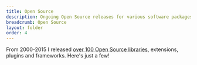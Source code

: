 ```yaml
---
title: Open Source
description: Ongoing Open Source releases for various software packages
breadcrumb: Open Source
layout: folder
order: 4
---
```


From 2000-2015 I released [over 100 Open Source libraries](https://davestewart-io.vercel.app), extensions, plugins and frameworks. Here's just a few!
